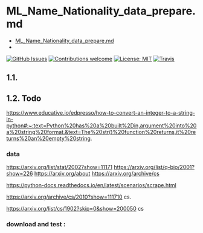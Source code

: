 # ML_Name_Nationality_data_prepare.md
- [ML_Name_Nationality_data_prepare.md](file:///C:/Local/Work/ML_Name/Note/ML_Name_Nationality_data_prepare.md) 
- 

[![GitHub Issues](https://img.shields.io/github/issues/zalandoresearch/flair.svg)](https://github.com/zalandoresearch/flair/issues)
[![Contributions welcome](https://img.shields.io/badge/contributions-welcome-brightgreen.svg)](CONTRIBUTING.md)
[![License: MIT](https://img.shields.io/badge/License-MIT-brightgreen.svg)](https://opensource.org/licenses/MIT)
[![Travis](https://img.shields.io/travis/zalandoresearch/flair.svg)](https://travis-ci.org/zalandoresearch/flair)

## 1.1.

## 1.2. Todo

https://www.educative.io/edpresso/how-to-convert-an-integer-to-a-string-in-python#:~:text=Python%20has%20a%20built%2Din,argument%20into%20a%20string%20format.&text=The%20str()%20function%20returns,it%20returns%20an%20empty%20string.

### data

https://arxiv.org/list/stat/2002?show=11171
https://arxiv.org/list/q-bio/2001?show=226
https://arxiv.org/about
https://arxiv.org/archive/cs

https://python-docs.readthedocs.io/en/latest/scenarios/scrape.html

https://arxiv.org/archive/cs/2010?show=111710
cs.

https://arxiv.org/list/cs/1902?skip=0&show=200050
cs

### download and test :

